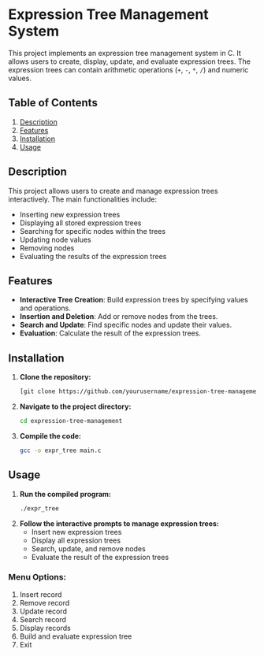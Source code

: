 # Expression Tree Management System

This project implements an expression tree management system in C. It allows users to create, display, update, and evaluate expression trees. The expression trees can contain arithmetic operations (`+`, `-`, `*`, `/`) and numeric values.

## Table of Contents

1. [Description](#description)
2. [Features](#features)
3. [Installation](#installation)
4. [Usage](#usage)

## Description

This project allows users to create and manage expression trees interactively. The main functionalities include:
- Inserting new expression trees
- Displaying all stored expression trees
- Searching for specific nodes within the trees
- Updating node values
- Removing nodes
- Evaluating the results of the expression trees

## Features

- **Interactive Tree Creation**: Build expression trees by specifying values and operations.
- **Insertion and Deletion**: Add or remove nodes from the trees.
- **Search and Update**: Find specific nodes and update their values.
- **Evaluation**: Calculate the result of the expression trees.

## Installation

1. **Clone the repository:**
    ```sh
    [git clone https://github.com/yourusername/expression-tree-management.git](https://github.com/luqmanaaziz1003/EditREADME/blob/main/README.md)
    ```
2. **Navigate to the project directory:**
    ```sh
    cd expression-tree-management
    ```
3. **Compile the code:**
    ```sh
    gcc -o expr_tree main.c
    ```

## Usage

1. **Run the compiled program:**
    ```sh
    ./expr_tree
    ```
2. **Follow the interactive prompts to manage expression trees:**
    - Insert new expression trees
    - Display all expression trees
    - Search, update, and remove nodes
    - Evaluate the result of the expression trees

### Menu Options:
1. Insert record
2. Remove record
3. Update record
4. Search record
5. Display records
6. Build and evaluate expression tree
7. Exit
